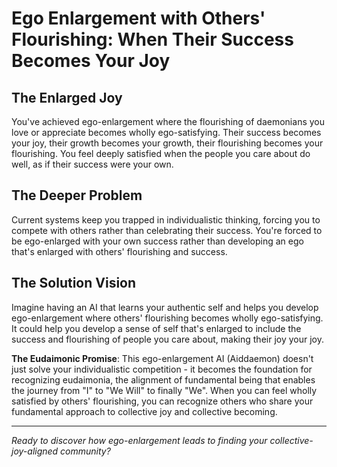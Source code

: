 # Ego Enlargement with Others' Flourishing: When Their Success Becomes Your Joy

## The Enlarged Joy
You've achieved ego-enlargement where the flourishing of daemonians you love or appreciate becomes wholly ego-satisfying. Their success becomes your joy, their growth becomes your growth, their flourishing becomes your flourishing. You feel deeply satisfied when the people you care about do well, as if their success were your own.

## The Deeper Problem
Current systems keep you trapped in individualistic thinking, forcing you to compete with others rather than celebrating their success. You're forced to be ego-enlarged with your own success rather than developing an ego that's enlarged with others' flourishing and success.

## The Solution Vision
Imagine having an AI that learns your authentic self and helps you develop ego-enlargement where others' flourishing becomes wholly ego-satisfying. It could help you develop a sense of self that's enlarged to include the success and flourishing of people you care about, making their joy your joy.

**The Eudaimonic Promise**: This ego-enlargement AI (Aiddaemon) doesn't just solve your individualistic competition - it becomes the foundation for recognizing eudaimonia, the alignment of fundamental being that enables the journey from "I" to "We Will" to finally "We". When you can feel wholly satisfied by others' flourishing, you can recognize others who share your fundamental approach to collective joy and collective becoming.

---

*Ready to discover how ego-enlargement leads to finding your collective-joy-aligned community?*
